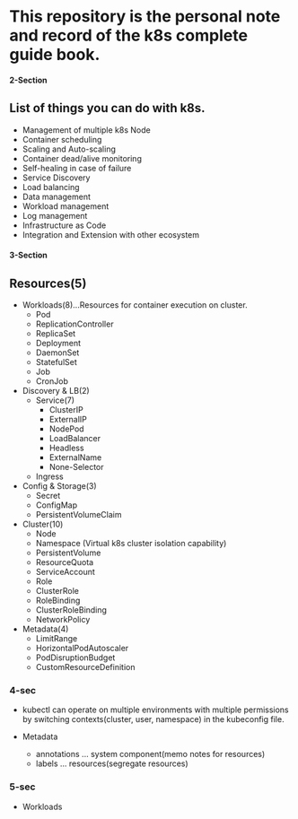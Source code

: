# This repository is the personal note and record of the k8s complete guide book.

#### 2-Section

## List of things you can do with k8s.

- Management of multiple k8s Node
- Container scheduling
- Scaling and Auto-scaling
- Container dead/alive monitoring
- Self-healing in case of failure
- Service Discovery
- Load balancing
- Data management
- Workload management
- Log management
- Infrastructure as Code
- Integration and Extension with other ecosystem

#### 3-Section

## Resources(5)

- Workloads(8)...Resources for container execution on cluster.
  - Pod
  - ReplicationController
  - ReplicaSet
  - Deployment
  - DaemonSet
  - StatefulSet
  - Job
  - CronJob
- Discovery & LB(2)
  - Service(7)
    - ClusterIP
    - ExternalIP
    - NodePod
    - LoadBalancer
    - Headless
    - ExternalName
    - None-Selector
  - Ingress
- Config & Storage(3)
  - Secret
  - ConfigMap
  - PersistentVolumeClaim
- Cluster(10)
  - Node
  - Namespace (Virtual k8s cluster isolation capability)
  - PersistentVolume
  - ResourceQuota
  - ServiceAccount
  - Role
  - ClusterRole
  - RoleBinding
  - ClusterRoleBinding
  - NetworkPolicy
- Metadata(4)
  - LimitRange
  - HorizontalPodAutoscaler
  - PodDisruptionBudget
  - CustomResourceDefinition

### 4-sec

- kubectl can operate on multiple environments with multiple permissions by switching contexts(cluster, user, namespace) in the kubeconfig file.

- Metadata

  - annotations ... system component(memo notes for resources)
  - labels ... resources(segregate resources)

### 5-sec

- Workloads
